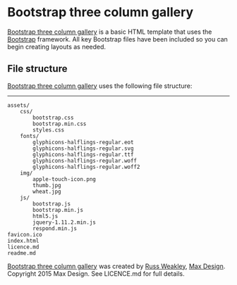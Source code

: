 # Bootstrap three column gallery

[Bootstrap three column gallery](https://github.com/russmaxdesign/07-bootstrap-blog-post-template) is a basic HTML template that uses the [Bootstrap](http://getbootstrap.com/)  framework. All key Bootstrap files have been included so you can begin creating layouts as needed.

## File structure

[Bootstrap three column gallery](https://github.com/russmaxdesign/07-bootstrap-blog-post-template) uses the following file structure:

-------------

	assets/
		css/
			bootstrap.css
			bootstrap.min.css
			styles.css
		fonts/
			glyphicons-halflings-regular.eot
			glyphicons-halflings-regular.svg
			glyphicons-halflings-regular.ttf
			glyphicons-halflings-regular.woff
			glyphicons-halflings-regular.woff2
		img/
			apple-touch-icon.png
			thumb.jpg
			wheat.jpg
		js/
			bootstrap.js
			bootstrap.min.js
			html5.js
			jquery-1.11.2.min.js
			respond.min.js
	favicon.ico
	index.html
	licence.md
	readme.md

[Bootstrap three column gallery](https://github.com/russmaxdesign/07-bootstrap-blog-post-template) was created by [Russ Weakley](https://twitter.com/russmaxdesign), [Max Design](http://maxdesign.com.au/). Copyright 2015 Max Design. See LICENCE.md for full details.